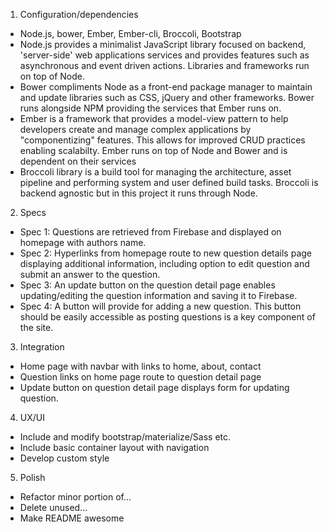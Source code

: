 1. Configuration/dependencies
  * Node.js, bower, Ember, Ember-cli, Broccoli, Bootstrap
  * Node.js provides a minimalist JavaScript library focused on backend, 'server-side' web applications services and provides features such as asynchronous and event driven actions. Libraries and frameworks run on top of Node.
  * Bower compliments Node as a front-end package manager to maintain and update libraries such as CSS, jQuery and other frameworks. Bower runs alongside NPM providing the services that Ember runs on.
  * Ember is a framework that provides a model-view pattern to help developers create and manage complex applications by "componentizing" features. This allows for improved CRUD practices enabling scalabilty. Ember runs on top of Node and Bower and is dependent on their services
  * Broccoli library is a build tool for managing the architecture, asset pipeline and performing system and user defined build tasks. Broccoli is backend agnostic but in this project it runs through Node.


2. Specs
  * Spec 1: Questions are retrieved from Firebase and displayed on homepage with authors name.
  * Spec 2: Hyperlinks from homepage route to new question details page displaying additional information, including option to edit question and submit an answer to the question.
  * Spec 3: An update button on the question detail page enables updating/editing the question information and saving it to Firebase.
  * Spec 4: A button will provide for adding a new question. This button should be easily accessible as posting questions is a key component of the site.

3. Integration
  * Home page with navbar with links to home, about, contact
  * Question links on home page route to question detail page
  * Update button on question detail page displays form for updating question.

4. UX/UI
  * Include and modify bootstrap/materialize/Sass etc.
  * Include basic container layout with navigation
  * Develop custom style

5. Polish
  * Refactor minor portion of...
  * Delete unused...
  * Make README awesome
